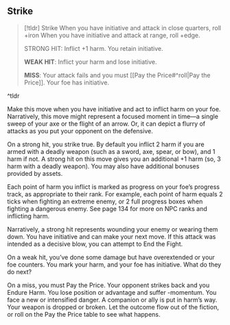 ## Strike
>[!tldr] Strike
>When you have initiative and attack in close quarters, roll +iron 
>When you have initiative and attack at range, roll +edge.
>
>STRONG HIT: Inflict +1 harm. You retain initiative.
>
>**WEAK HIT**: Inflict your harm and lose initiative.
>
>**MISS**: Your attack fails and you must [[Pay the Price#^roll|Pay the Price]]. Your foe has initiative.

^tldr

Make this move when you have initiative and act to inflict harm on your foe. Narratively, this move might represent a focused moment in time—a single sweep of your axe or the flight of an arrow. Or, it can depict a flurry of attacks as you put your opponent on the defensive.

On a strong hit, you strike true. By default you inflict 2 harm if you are armed with a deadly weapon (such as a sword, axe, spear, or bow), and 1 harm if not. A strong hit on this move gives you an additional +1 harm (so, 3 harm with a deadly weapon). You may also have additional bonuses provided by assets.

Each point of harm you inflict is marked as progress on your foe’s progress track, as appropriate to their rank. For example, each point of harm equals 2 ticks when fighting an extreme enemy, or 2 full progress boxes when fighting a dangerous enemy. See page 134 for more on NPC ranks and inflicting harm.

Narratively, a strong hit represents wounding your enemy or wearing them down. You have initiative and can make your next move. If this attack was intended as a decisive blow, you can attempt to End the Fight.

On a weak hit, you’ve done some damage but have overextended or your foe counters. You mark your harm, and your foe has initiative. What do they do next?

On a miss, you must Pay the Price. Your opponent strikes back and you Endure Harm. You lose position or advantage and suffer -momentum. You face a new or intensified danger. A companion or ally is put in harm’s way. Your weapon is dropped or broken. Let the outcome flow out of the fiction, or roll on the Pay the Price table to see what happens.